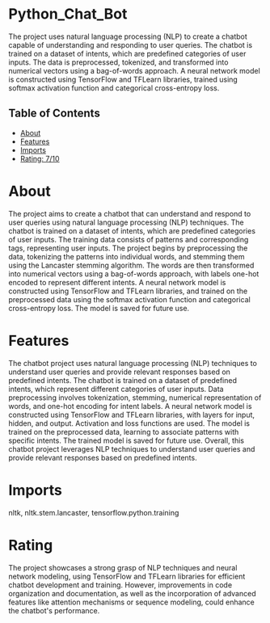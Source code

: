 # Python_Chat_Bot

The project uses natural language processing (NLP) to create a chatbot capable of understanding and responding to user queries. The chatbot is trained on a dataset of intents, which are predefined categories of user inputs. The data is preprocessed, tokenized, and transformed into numerical vectors using a bag-of-words approach. A neural network model is constructed using TensorFlow and TFLearn libraries, trained using softmax activation function and categorical cross-entropy loss.

## Table of Contents

- [About](#about)
- [Features](#features)
- [Imports](#Imports)
- [Rating: 7/10](#Rating)

# About

The project aims to create a chatbot that can understand and respond to user queries using natural language processing (NLP) techniques. The chatbot is trained on a dataset of intents, which are predefined categories of user inputs. The training data consists of patterns and corresponding tags, representing user inputs. The project begins by preprocessing the data, tokenizing the patterns into individual words, and stemming them using the Lancaster stemming algorithm. The words are then transformed into numerical vectors using a bag-of-words approach, with labels one-hot encoded to represent different intents. A neural network model is constructed using TensorFlow and TFLearn libraries, and trained on the preprocessed data using the softmax activation function and categorical cross-entropy loss. The model is saved for future use.

# Features

The chatbot project uses natural language processing (NLP) techniques to understand user queries and provide relevant responses based on predefined intents. The chatbot is trained on a dataset of predefined intents, which represent different categories of user inputs. Data preprocessing involves tokenization, stemming, numerical representation of words, and one-hot encoding for intent labels. A neural network model is constructed using TensorFlow and TFLearn libraries, with layers for input, hidden, and output. Activation and loss functions are used. The model is trained on the preprocessed data, learning to associate patterns with specific intents. The trained model is saved for future use. Overall, this chatbot project leverages NLP techniques to understand user queries and provide relevant responses based on predefined intents.

# Imports

nltk, nltk.stem.lancaster, tensorflow.python.training

# Rating

The project showcases a strong grasp of NLP techniques and neural network modeling, using TensorFlow and TFLearn libraries for efficient chatbot development and training. However, improvements in code organization and documentation, as well as the incorporation of advanced features like attention mechanisms or sequence modeling, could enhance the chatbot's performance.

